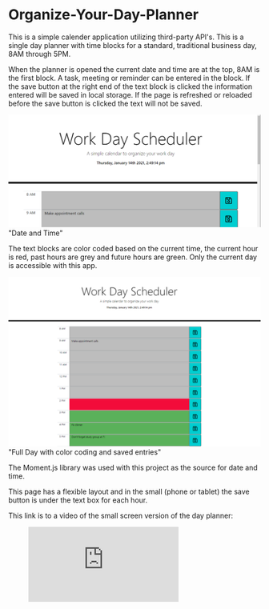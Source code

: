 # Organize-Your-Day-Planner #

This is a simple calender application utilizing third-party API's.
This is a single day planner with time blocks for a standard, traditional business day, 8AM through 5PM. 

When the planner is opened the current date and time are at the top, 8AM is the first block.  A task, meeting or reminder can be entered in the block. If the save button at the right end of the text block is clicked the information entered will be saved in local storage. If the page is refreshed or reloaded before the save button is clicked the text will not be saved. 

![Full Screen Displaying Date and Time](fullscreendatetime.png) "Date and Time"

The text blocks are color coded based on the current time, the current hour is red, past hours are grey and future hours are green. Only the current day is accessible with this app. 

![Full Day](fullday.png) "Full Day with color coding and saved entries"

The Moment.js library was used with this project as the source for date and time.

This page has a flexible layout and in the small (phone or tablet) the save button is under the text box for each hour. 

This link is to a video of the small screen version of the day planner:

<!-- blank line -->
<figure class="video_container">
  <iframe src="https://drive.google.com/file/d/1gmVBg-ZB4iipdCTMnRZcmFtBNI8e37h5/view" frameborder="0" allowfullscreen="true"> </iframe>
</figure>
<!-- blank line -->







